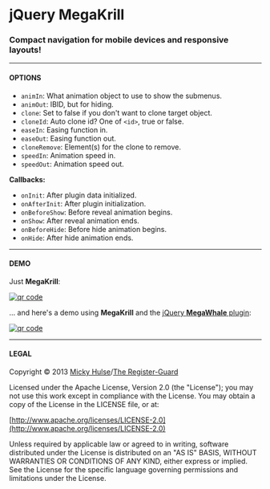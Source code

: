 # jQuery MegaKrill

### Compact navigation for mobile devices and responsive layouts!

---

#### OPTIONS

* `animIn`: What animation object to use to show the submenus.
* `animOut`: IBID, but for hiding.
* `clone`: Set to false if you don't want to clone target object.
* `cloneId`: Auto clone id? One of `<id>`, true or false.
* `easeIn`: Easing function in.
* `easeOut`: Easing function out.
* `cloneRemove`: Element(s) for the clone to remove.
* `speedIn`: Animation speed in.
* `speedOut`: Animation speed out.

**Callbacks:**

* `onInit`: After plugin data initialized.
* `onAfterInit`: After plugin initialization.
* `onBeforeShow`: Before reveal animation begins.
* `onShow`: After reveal animation ends.
* `onBeforeHide`: Before hide animation begins.
* `onHide`: After hide animation ends.

---

#### DEMO

Just **MegaKrill**:

[![qr code](http://chart.apis.google.com/chart?cht=qr&chl=https://github.com/registerguard/jquery-megakrill/&chs=240x240)](http://registerguard.github.com/jquery-megakrill/demo/)

… and here's a demo using **MegaKrill** and the [jQuery **MegaWhale** plugin](https://github.com/registerguard/jquery-megawhale):

[![qr code](http://chart.apis.google.com/chart?cht=qr&chl=https://github.com/registerguard/jquery-mega-demos/&chs=240x240)](http://registerguard.github.com/jquery-mega-demos/)

---

#### LEGAL

Copyright © 2013 [Micky Hulse](http://hulse.me)/[The Register-Guard](http://registerguard.com)

Licensed under the Apache License, Version 2.0 (the "License"); you may not use this work except in compliance with the License. You may obtain a copy of the License in the LICENSE file, or at:

[http://www.apache.org/licenses/LICENSE-2.0](http://www.apache.org/licenses/LICENSE-2.0)

Unless required by applicable law or agreed to in writing, software distributed under the License is distributed on an "AS IS" BASIS, WITHOUT WARRANTIES OR CONDITIONS OF ANY KIND, either express or implied. See the License for the specific language governing permissions and limitations under the License.